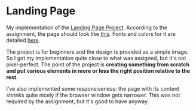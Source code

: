 # Landing Page
My implementation of the [Landing Page Project](https://www.theodinproject.com/lessons/foundations-landing-page).
According to the assignment, the page should look like [this](https://cdn.statically.io/gh/TheOdinProject/curriculum/81a5d553f4073e593d23a6ab00d50eef8620796d/foundations/html_css/project/imgs/01.png). Fonts and colors for it are detailed [here](https://cdn.statically.io/gh/TheOdinProject/curriculum/a38403e7d81cc8305af16ac48985cfbde87834d6/foundations/html_css/flexbox/project-landing-page/imgs/02.png).

The project is for beginners and the design is provided as a simple image. So I got my implementation quite close to what was assigned, but it's not pixel-perfect. The point of the project is **creating something from scratch and put various elements in more or less the right position relative to the rest**.

I've also implemented some responsiveness: the page with its content shrinks quite nicely if the browser window gets narrower. This was not required by the assignment, but it's good to have anyway.
